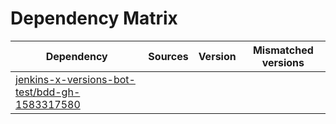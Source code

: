 # Dependency Matrix

Dependency | Sources | Version | Mismatched versions
---------- | ------- | ------- | -------------------
[jenkins-x-versions-bot-test/bdd-gh-1583317580](https://github.com/jenkins-x-versions-bot-test/bdd-gh-1583317580.git) |  | []() | 
